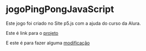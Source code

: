 # jogoPingPongJavaScript

Este jogo foi criado no Site p5.js com a ajuda do curso da Alura.

Este é link para o
<a href="https://preview.p5js.org/lucasrodrigues19021998/embed/vm3Gtv8x3">projeto</a>

E este é para fazer alguma
<a href="https://editor.p5js.org/lucasrodrigues19021998/sketches/vm3Gtv8x3" target="_blank">modificação</a>
